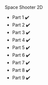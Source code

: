Space Shooter 2D

- Part 1 :heavy_check_mark:
- Part 2 :heavy_check_mark:
- Part 3 :heavy_check_mark:
- Part 4 :heavy_check_mark:
- Part 5 :heavy_check_mark:
- Part 6 :heavy_check_mark:
- Part 7 :heavy_check_mark:
- Part 8 :heavy_check_mark:
- Part 9 :heavy_check_mark:
